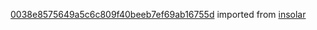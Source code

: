 [0038e8575649a5c6c809f40beeb7ef69ab16755d](https://github.com/insolar/insolar/commit/0038e8575649a5c6c809f40beeb7ef69ab16755d) imported from [insolar](https://github.com/insolar/insolar)
